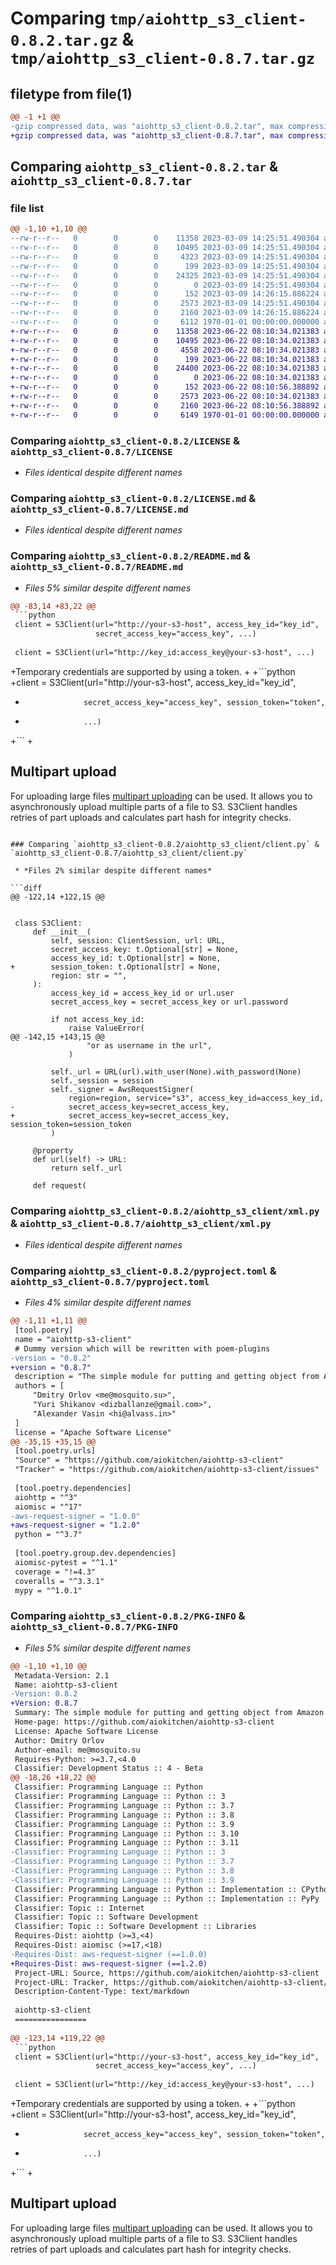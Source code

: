 # Comparing `tmp/aiohttp_s3_client-0.8.2.tar.gz` & `tmp/aiohttp_s3_client-0.8.7.tar.gz`

## filetype from file(1)

```diff
@@ -1 +1 @@
-gzip compressed data, was "aiohttp_s3_client-0.8.2.tar", max compression
+gzip compressed data, was "aiohttp_s3_client-0.8.7.tar", max compression
```

## Comparing `aiohttp_s3_client-0.8.2.tar` & `aiohttp_s3_client-0.8.7.tar`

### file list

```diff
@@ -1,10 +1,10 @@
--rw-r--r--   0        0        0    11358 2023-03-09 14:25:51.490304 aiohttp_s3_client-0.8.2/LICENSE
--rw-r--r--   0        0        0    10495 2023-03-09 14:25:51.490304 aiohttp_s3_client-0.8.2/LICENSE.md
--rw-r--r--   0        0        0     4323 2023-03-09 14:25:51.490304 aiohttp_s3_client-0.8.2/README.md
--rw-r--r--   0        0        0      199 2023-03-09 14:25:51.490304 aiohttp_s3_client-0.8.2/aiohttp_s3_client/__init__.py
--rw-r--r--   0        0        0    24325 2023-03-09 14:25:51.490304 aiohttp_s3_client-0.8.2/aiohttp_s3_client/client.py
--rw-r--r--   0        0        0        0 2023-03-09 14:25:51.490304 aiohttp_s3_client-0.8.2/aiohttp_s3_client/py.typed
--rw-r--r--   0        0        0      152 2023-03-09 14:26:15.886224 aiohttp_s3_client-0.8.2/aiohttp_s3_client/version.py
--rw-r--r--   0        0        0     2573 2023-03-09 14:25:51.490304 aiohttp_s3_client-0.8.2/aiohttp_s3_client/xml.py
--rw-r--r--   0        0        0     2160 2023-03-09 14:26:15.886224 aiohttp_s3_client-0.8.2/pyproject.toml
--rw-r--r--   0        0        0     6112 1970-01-01 00:00:00.000000 aiohttp_s3_client-0.8.2/PKG-INFO
+-rw-r--r--   0        0        0    11358 2023-06-22 08:10:34.021383 aiohttp_s3_client-0.8.7/LICENSE
+-rw-r--r--   0        0        0    10495 2023-06-22 08:10:34.021383 aiohttp_s3_client-0.8.7/LICENSE.md
+-rw-r--r--   0        0        0     4558 2023-06-22 08:10:34.021383 aiohttp_s3_client-0.8.7/README.md
+-rw-r--r--   0        0        0      199 2023-06-22 08:10:34.021383 aiohttp_s3_client-0.8.7/aiohttp_s3_client/__init__.py
+-rw-r--r--   0        0        0    24400 2023-06-22 08:10:34.021383 aiohttp_s3_client-0.8.7/aiohttp_s3_client/client.py
+-rw-r--r--   0        0        0        0 2023-06-22 08:10:34.021383 aiohttp_s3_client-0.8.7/aiohttp_s3_client/py.typed
+-rw-r--r--   0        0        0      152 2023-06-22 08:10:56.388892 aiohttp_s3_client-0.8.7/aiohttp_s3_client/version.py
+-rw-r--r--   0        0        0     2573 2023-06-22 08:10:34.021383 aiohttp_s3_client-0.8.7/aiohttp_s3_client/xml.py
+-rw-r--r--   0        0        0     2160 2023-06-22 08:10:56.388892 aiohttp_s3_client-0.8.7/pyproject.toml
+-rw-r--r--   0        0        0     6149 1970-01-01 00:00:00.000000 aiohttp_s3_client-0.8.7/PKG-INFO
```

### Comparing `aiohttp_s3_client-0.8.2/LICENSE` & `aiohttp_s3_client-0.8.7/LICENSE`

 * *Files identical despite different names*

### Comparing `aiohttp_s3_client-0.8.2/LICENSE.md` & `aiohttp_s3_client-0.8.7/LICENSE.md`

 * *Files identical despite different names*

### Comparing `aiohttp_s3_client-0.8.2/README.md` & `aiohttp_s3_client-0.8.7/README.md`

 * *Files 5% similar despite different names*

```diff
@@ -83,14 +83,22 @@
 ```python
 client = S3Client(url="http://your-s3-host", access_key_id="key_id",
                   secret_access_key="access_key", ...)
 
 client = S3Client(url="http://key_id:access_key@your-s3-host", ...)
 ```
 
+Temporary credentials are supported by using a token.
+
+```python
+client = S3Client(url="http://your-s3-host", access_key_id="key_id",
+                  secret_access_key="access_key", session_token="token",
+                  ...)
+```
+
 ## Multipart upload
 
 For uploading large files [multipart uploading](https://docs.aws.amazon.com/AmazonS3/latest/userguide/mpuoverview.html)
 can be used. It allows you to asynchronously upload multiple parts of a file
 to S3.
 S3Client handles retries of part uploads and calculates part hash for integrity checks.
```

### Comparing `aiohttp_s3_client-0.8.2/aiohttp_s3_client/client.py` & `aiohttp_s3_client-0.8.7/aiohttp_s3_client/client.py`

 * *Files 2% similar despite different names*

```diff
@@ -122,14 +122,15 @@
 
 
 class S3Client:
     def __init__(
         self, session: ClientSession, url: URL,
         secret_access_key: t.Optional[str] = None,
         access_key_id: t.Optional[str] = None,
+        session_token: t.Optional[str] = None,
         region: str = "",
     ):
         access_key_id = access_key_id or url.user
         secret_access_key = secret_access_key or url.password
 
         if not access_key_id:
             raise ValueError(
@@ -142,15 +143,15 @@
                 "or as username in the url",
             )
 
         self._url = URL(url).with_user(None).with_password(None)
         self._session = session
         self._signer = AwsRequestSigner(
             region=region, service="s3", access_key_id=access_key_id,
-            secret_access_key=secret_access_key,
+            secret_access_key=secret_access_key, session_token=session_token
         )
 
     @property
     def url(self) -> URL:
         return self._url
 
     def request(
```

### Comparing `aiohttp_s3_client-0.8.2/aiohttp_s3_client/xml.py` & `aiohttp_s3_client-0.8.7/aiohttp_s3_client/xml.py`

 * *Files identical despite different names*

### Comparing `aiohttp_s3_client-0.8.2/pyproject.toml` & `aiohttp_s3_client-0.8.7/pyproject.toml`

 * *Files 4% similar despite different names*

```diff
@@ -1,11 +1,11 @@
 [tool.poetry]
 name = "aiohttp-s3-client"
 # Dummy version which will be rewritten with poem-plugins
-version = "0.8.2"
+version = "0.8.7"
 description = "The simple module for putting and getting object from Amazon S3 compatible endpoints"
 authors = [
     "Dmitry Orlov <me@mosquito.su>",
     "Yuri Shikanov <dizballanze@gmail.com>",
     "Alexander Vasin <hi@alvass.in>"
 ]
 license = "Apache Software License"
@@ -35,15 +35,15 @@
 [tool.poetry.urls]
 "Source" = "https://github.com/aiokitchen/aiohttp-s3-client"
 "Tracker" = "https://github.com/aiokitchen/aiohttp-s3-client/issues"
 
 [tool.poetry.dependencies]
 aiohttp = "^3"
 aiomisc = "^17"
-aws-request-signer = "1.0.0"
+aws-request-signer = "1.2.0"
 python = "^3.7"
 
 [tool.poetry.group.dev.dependencies]
 aiomisc-pytest = "^1.1"
 coverage = "!=4.3"
 coveralls = "^3.3.1"
 mypy = "^1.0.1"
```

### Comparing `aiohttp_s3_client-0.8.2/PKG-INFO` & `aiohttp_s3_client-0.8.7/PKG-INFO`

 * *Files 5% similar despite different names*

```diff
@@ -1,10 +1,10 @@
 Metadata-Version: 2.1
 Name: aiohttp-s3-client
-Version: 0.8.2
+Version: 0.8.7
 Summary: The simple module for putting and getting object from Amazon S3 compatible endpoints
 Home-page: https://github.com/aiokitchen/aiohttp-s3-client
 License: Apache Software License
 Author: Dmitry Orlov
 Author-email: me@mosquito.su
 Requires-Python: >=3.7,<4.0
 Classifier: Development Status :: 4 - Beta
@@ -18,26 +18,22 @@
 Classifier: Programming Language :: Python
 Classifier: Programming Language :: Python :: 3
 Classifier: Programming Language :: Python :: 3.7
 Classifier: Programming Language :: Python :: 3.8
 Classifier: Programming Language :: Python :: 3.9
 Classifier: Programming Language :: Python :: 3.10
 Classifier: Programming Language :: Python :: 3.11
-Classifier: Programming Language :: Python :: 3
-Classifier: Programming Language :: Python :: 3.7
-Classifier: Programming Language :: Python :: 3.8
-Classifier: Programming Language :: Python :: 3.9
 Classifier: Programming Language :: Python :: Implementation :: CPython
 Classifier: Programming Language :: Python :: Implementation :: PyPy
 Classifier: Topic :: Internet
 Classifier: Topic :: Software Development
 Classifier: Topic :: Software Development :: Libraries
 Requires-Dist: aiohttp (>=3,<4)
 Requires-Dist: aiomisc (>=17,<18)
-Requires-Dist: aws-request-signer (==1.0.0)
+Requires-Dist: aws-request-signer (==1.2.0)
 Project-URL: Source, https://github.com/aiokitchen/aiohttp-s3-client
 Project-URL: Tracker, https://github.com/aiokitchen/aiohttp-s3-client/issues
 Description-Content-Type: text/markdown
 
 aiohttp-s3-client
 ================
 
@@ -123,14 +119,22 @@
 ```python
 client = S3Client(url="http://your-s3-host", access_key_id="key_id",
                   secret_access_key="access_key", ...)
 
 client = S3Client(url="http://key_id:access_key@your-s3-host", ...)
 ```
 
+Temporary credentials are supported by using a token.
+
+```python
+client = S3Client(url="http://your-s3-host", access_key_id="key_id",
+                  secret_access_key="access_key", session_token="token",
+                  ...)
+```
+
 ## Multipart upload
 
 For uploading large files [multipart uploading](https://docs.aws.amazon.com/AmazonS3/latest/userguide/mpuoverview.html)
 can be used. It allows you to asynchronously upload multiple parts of a file
 to S3.
 S3Client handles retries of part uploads and calculates part hash for integrity checks.
```

